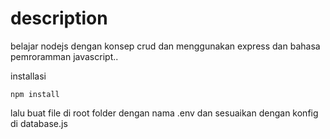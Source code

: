 # description 
belajar nodejs dengan konsep crud dan menggunakan express 
dan bahasa pemroramman javascript.. 

<bold> installasi </bold>

    npm install

lalu buat file di root folder dengan nama .env 
dan sesuaikan dengan konfig di database.js 



